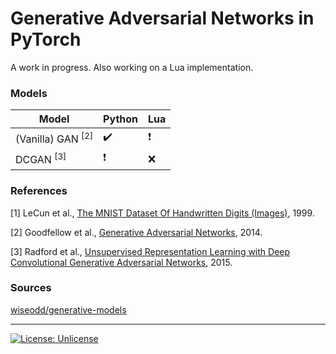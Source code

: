 # Generative Adversarial Networks in PyTorch

A work in progress. Also working on a Lua implementation.

### Models
Model | Python | Lua
--- | --- | ---
(Vanilla) GAN <sup>[2]</sup> | :heavy_check_mark: | :exclamation:
DCGAN <sup>[3]</sup> | :exclamation: | :x:

### References
[1]  LeCun et al., [The MNIST Dataset Of Handwritten Digits (Images)](http://yann.lecun.com/exdb/mnist/), 1999.

[2]  Goodfellow et al., [Generative Adversarial Networks](https://arxiv.org/abs/1406.2661), 2014.

[3]  Radford et al., [Unsupervised Representation Learning with Deep Convolutional Generative Adversarial Networks](https://arxiv.org/abs/1605.07146), 2015.

### Sources

[wiseodd/generative-models](https://github.com/wiseodd/generative-models)

---
[![License: Unlicense](https://img.shields.io/badge/license-Unlicense-blue.svg)](http://unlicense.org/)
